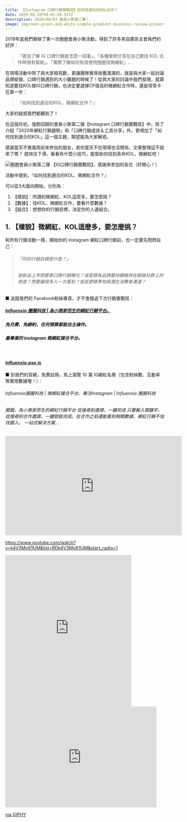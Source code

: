 ```yaml
---
title: 【Instagram 口碑行銷實戰班】如何找適合的KOL合作？
date: 2020-08-28T08:01:58.557Z
description: 2020/08/03 會員小聚第二彈！
image: img/neon-green-and-white-simple-gradient-business-review-presentation.png
---
```

2019年底我們舉辦了第一次圈圈會員小聚活動，得到了許多來自廣告主會員們的好評：

> 「更加了解 IG 口碑行銷是怎麼一回事」、「各種案例分享在自己要找 KOL 合作時很有幫助」、「實際了解如何有效使用圈圈找微網紅」…

在現場活動中除了與大家相見歡，更讓團隊覺得收獲滿滿的，就是與大家一起討論品牌經營、口碑行銷遇到的大小難題的時候了！從與大家的討論中我們發現，就算知道要找KOL做IG口碑行銷，也決定要選擇CP值高的微網紅合作時，還是常常卡在第一步：

> 『如何找到適合的KOL、微網紅合作？』

大家的疑惑我們都聽到了！

在這個月初，強勢回歸的會員小聚第二彈【Instagram 口碑行銷實戰班】中，除了介紹「2020年網紅行銷趨勢」和「口碑行銷成效＆工具分享」外，更增加了「如何找到適合的KOL」這一個主題，期望能為大家解惑。

感謝當天不畏風雨前來參加的朋友，若你當天不在現場也沒關係，文章整理這不就來了嗎？ 趕快往下滑，看看有什麼小技巧，能幫助你找到真命KOL、微網紅吧！

![圈圈會員小聚第二彈 【IG口碑行銷實戰班】，感謝來參加的各位（好開心！）](img/p8033102.jpg "圈圈會員小聚第二彈 【IG口碑行銷實戰班】")

活動中提到，『如何找到適合的KOL、微網紅合作？』

可以從3大面向開始，分別為：

1. 【樣貌】：所謂的微網紅、KOL這麼多，要怎麼挑？
2. 【數據】：找KOL、微網紅合作，要看什麼數據？
3. 【組合】：想想你的行銷目標，決定你的人選組合。

## 1. 【樣貌】微網紅、KOL這麼多，要怎麼挑？

和所有行銷活動一樣，開始你的 Instagram 網紅口碑行銷前，也一定要先問問自己：

> ###### 「你的行銷目標是什麼？」
>
> ###### 是新品上市想要靠口碑行銷曝光？或是既有品牌要持續維持在網路社群上的熱度？想要讓很多人一次看到？或是更精準地與潛在消費者溝通？

■ 追蹤我們的 Facebook粉絲專頁，才不會錯過下次行銷實戰班：

##### [Influenxio 圈圈科技 | 為小商家而生的網紅行銷平台。](www.influenxio.com)

##### 免月費、免綁約，任何預算都能自主操作。

##### 最專業的 instagram 微網紅媒合平台。

<br>

#### [influenxio.pse.is](https://influenxio.pse.is/TQ39A)

■ 到我們的官網，免費註冊，馬上瀏覽 10 萬 IG網紅名單（包含粉絲數、互動率等實用數據喔！）：

###### Influenxio圈圈科技 | 微網紅媒合平台、專注Instagram | Influenxio 圈圈科技

###### 圈圈，為小商家而生的網紅行銷平台 從搜尋到邀請，一鍵完成 只要輸入關鍵字，從搜尋到合作邀請，一鍵就能完成。在合作之前還能看到相關數據，網紅行銷不怕找錯人。 一站式解決方案…

<iframe width="560" height="315" src="https://www.youtube.com/embed/k4V3Mo61fJM" frameborder="0" allow="accelerometer; autoplay; encrypted-media; gyroscope; picture-in-picture" allowfullscreen></iframe>

<https://www.youtube.com/watch?v=k4V3Mo61fJM&list=RDk4V3Mo61fJM&start_radio=1>

<iframe src="https://www.instagram.com/p/CEar8ePnuoM/embed" width="400" height="480" frameborder="0" scrolling="no" allowtransparency="true"></iframe>

<iframe src="https://giphy.com/embed/rkFQ8LrdXcP5e" width="480" height="320" frameBorder="0" class="giphy-embed" allowFullScreen></iframe><p><a href="https://giphy.com/gifs/v5mt-rkFQ8LrdXcP5e">via GIPHY</a></p>
